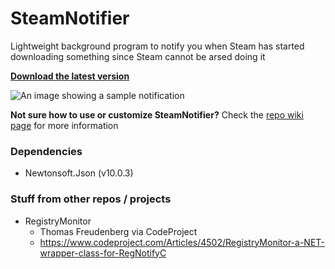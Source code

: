 # SteamNotifier
Lightweight background program to notify you when Steam has started downloading something since Steam cannot be arsed doing it

[**Download the latest version**](https://github.com/Avinch/SteamNotifier/releases/latest)


![An image showing a sample notification](http://i.imgur.com/lUDQ3LE.png)

**Not sure how to use or customize SteamNotifier?** Check the [repo wiki page](https://github.com/Avinch/SteamNotifier/wiki/Basic-Usage) for more information

### Dependencies
- Newtonsoft.Json (v10.0.3)

### Stuff from other repos / projects
- RegistryMonitor
  - Thomas Freudenberg via CodeProject
  - https://www.codeproject.com/Articles/4502/RegistryMonitor-a-NET-wrapper-class-for-RegNotifyC
